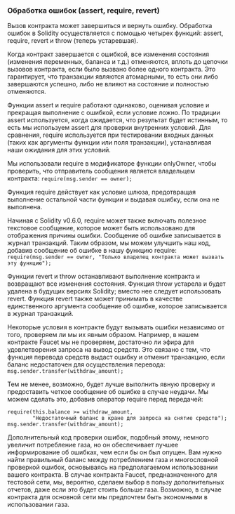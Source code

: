 
### Обработка ошибок (assert, require, revert)
Вызов контракта может завершиться и вернуть ошибку. Обработка ошибок в Solidity осуществляется с помощью четырех функций: assert, require, revert и throw (теперь устаревшая).

Когда контракт завершается с ошибкой, все изменения состояния (изменения переменных, баланса и т.д.) отменяются, вплоть до цепочки вызовов контракта, если было вызвано более одного контракта. Это гарантирует, что транзакции являются атомарными, то есть они либо завершаются успешно, либо не влияют на состояние и полностью отменяются.

Функции assert и require работают одинаково, оценивая условие и прекращая выполнение с ошибкой, если условие ложно. По традиции assert используется, когда ожидается, что результат будет истинным, то есть мы используем assert для проверки внутренних условий. Для сравнения, require используется при тестировании входных данных (таких как аргументы функции или поля транзакции), устанавливая наши ожидания для этих условий.

Мы использовали require в модификаторе функции onlyOwner, чтобы проверить, что отправитель сообщения является владельцем контракта:
`require(msg.sender == owner);`

Функция require действует как условие шлюза, предотвращая выполнение остальной части функции и выдавая ошибку, если она не выполнена.

Начиная с Solidity v0.6.0, require может также включать полезное текстовое сообщение, которое может быть использовано для отображения причины ошибки. Сообщение об ошибке записывается в журнал транзакций. Таким образом, мы можем улучшить наш код, добавив сообщение об ошибке в нашу функцию require:
`require(msg.sender == owner, "Только владелец контракта может вызвать эту функцию");`

Функции revert и throw останавливают выполнение контракта и возвращают все изменения состояния. Функция throw устарела и будет удалена в будущих версиях Solidity; вместо нее следует использовать revert. Функция revert также может принимать в качестве единственного аргумента сообщение об ошибке, которое записывается в журнал транзакций.

Некоторые условия в контракте будут вызывать ошибки независимо от того, проверяем ли мы их явным образом. Например, в нашем контракте Faucet мы не проверяем, достаточно ли эфира для удовлетворения запроса на вывод средств. Это связано с тем, что функция перевода средств выдаст ошибку и отменит транзакцию, если баланс недостаточен для осуществления перевода:
`msg.sender.transfer(withdraw_amount);`

Тем не менее, возможно, будет лучше выполнить явную проверку и предоставить четкое сообщение об ошибке в случае неудачи. Мы можем сделать это, добавив оператор require перед передачей:

```
require(this.balance >= withdraw_amount,
        "Недостаточный баланс в кране для запроса на снятие средств");
msg.sender.transfer(withdraw_amount);
```
Дополнительный код проверки ошибок, подобный этому, немного увеличит потребление газа, но он обеспечивает лучшее информирование об ошибках, чем если бы он был опущен. Вам нужно найти правильный баланс между потреблением газа и многословной проверкой ошибок, основываясь на предполагаемом использовании вашего контракта. В случае контракта Faucet, предназначенного для тестовой сети, мы, вероятно, сделаем выбор в пользу дополнительных отчетов, даже если это будет стоить больше газа. Возможно, в случае контракта для основной сети мы предпочтем быть экономными в использовании газа.
